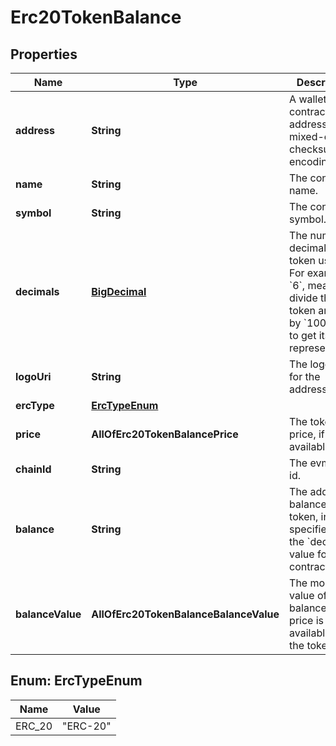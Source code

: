 # Erc20TokenBalance

## Properties
Name | Type | Description | Notes
------------ | ------------- | ------------- | -------------
**address** | **String** | A wallet or contract address in mixed-case checksum encoding. | 
**name** | **String** | The contract name. | 
**symbol** | **String** | The contract symbol. | 
**decimals** | [**BigDecimal**](BigDecimal.md) | The number of decimals the token uses. For example &#x60;6&#x60;,        means to divide the token amount by &#x60;1000000&#x60; to get its user        representation. | 
**logoUri** | **String** | The logo uri for the address. |  [optional]
**ercType** | [**ErcTypeEnum**](#ErcTypeEnum) |  | 
**price** | **AllOfErc20TokenBalancePrice** | The token price, if available. |  [optional]
**chainId** | **String** | The evm chain id. | 
**balance** | **String** | The address balance for the token, in units specified by the        &#x60;decimals&#x60; value for the contract. | 
**balanceValue** | **AllOfErc20TokenBalanceBalanceValue** | The monetary value of the balance, if a price is available for the token. |  [optional]

<a name="ErcTypeEnum"></a>
## Enum: ErcTypeEnum
Name | Value
---- | -----
ERC_20 | &quot;ERC-20&quot;
